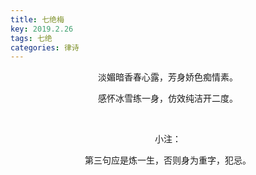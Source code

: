 ```yaml
---
title: 七绝梅
key: 2019.2.26
tags: 七绝
categories: 律诗
---
```


<p align="center">淡媚暗香春心露，芳身娇色痴情素。
</p>
<p align="center">感怀冰雪练一身，仿效纯洁开二度。
</p>
<p align="center"></br>
</p>
<p align="center">小注：
</p>
<p align="center">第三句应是炼一生，否则身为重字，犯忌。
</p>
<p align="center"></br>
</p>
